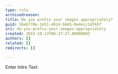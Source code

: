 ```yaml
---
type: rule
archivedreason: 
title: Do you prefix your images appropriately?
guid: 56eb778e-2e51-4914-b6d5-0e4ecc1d765f
uri: do-you-prefix-your-images-appropriately
created: 2015-10-13T00:37:27.0000000Z
authors: []
related: []
redirects: []

---
```



Enter Intro Text
<br><excerpt class='endintro'></excerpt><br>




